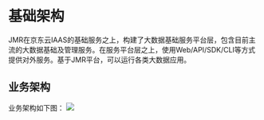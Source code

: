 # 基础架构

JMR在京东云IAAS的基础服务之上，构建了大数据基础服务平台层，包含目前主流的大数据基础及管理服务。在服务平台层之上，使用Web/API/SDK/CLI等方式提供对外服务。基于JMR平台，可以运行各类大数据应用。

## 业务架构
业务架构如下图：
![](https://github.com/jdcloudcom/cn/blob/jmr-mengfei/image/jmr/basic-infra.png)






